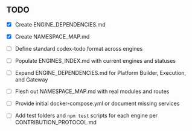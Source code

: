 ## TODO
- [x] Create ENGINE_DEPENDENCIES.md
- [x] Create NAMESPACE_MAP.md
- [ ] Define standard codex-todo format across engines
- [ ] Populate ENGINES_INDEX.md with current engines and statuses
- [ ] Expand ENGINE_DEPENDENCIES.md for Platform Builder, Execution, and Gateway
- [ ] Flesh out NAMESPACE_MAP.md with real modules and routes
- [ ] Provide initial docker-compose.yml or document missing services
- [ ] Add test folders and `npm test` scripts for each engine per CONTRIBUTION_PROTOCOL.md

